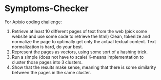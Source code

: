 # Symptoms-Checker

For Apixio coding challenge:

1. Retrieve at least 10 different pages of text from the web (pick some website and use some code to retrieve the html)
Clean, tokenize and normalize the page to optimally get only the actual textual content. Text normalization is hard, do your best.
2. Represent the pages as vectors, using some sort of a hashing trick.
3. Run a simple (does not have to scale) K-means implementation to cluster those pages into 3 clusters.
4. Show that the results make sense, meaning that there is some similarity between the pages in the same cluster.



